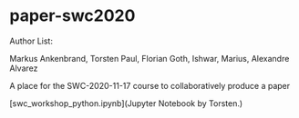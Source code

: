 # paper-swc2020

Author List:

Markus Ankenbrand, Torsten Paul, Florian Goth, Ishwar, Marius, Alexandre Alvarez

A place for the SWC-2020-11-17 course to collaboratively produce a paper

[swc_workshop_python.ipynb](Jupyter Notebook by Torsten.)

